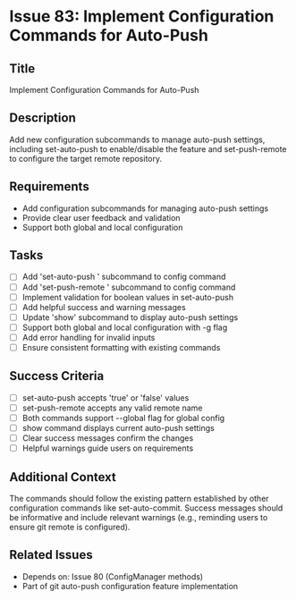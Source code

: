 # Issue 83: Implement Configuration Commands for Auto-Push

## Title
Implement Configuration Commands for Auto-Push

## Description
Add new configuration subcommands to manage auto-push settings, including set-auto-push to enable/disable the feature and set-push-remote to configure the target remote repository.

## Requirements
- Add configuration subcommands for managing auto-push settings
- Provide clear user feedback and validation
- Support both global and local configuration

## Tasks
- [ ] Add 'set-auto-push <value>' subcommand to config command
- [ ] Add 'set-push-remote <remote>' subcommand to config command
- [ ] Implement validation for boolean values in set-auto-push
- [ ] Add helpful success and warning messages
- [ ] Update 'show' subcommand to display auto-push settings
- [ ] Support both global and local configuration with -g flag
- [ ] Add error handling for invalid inputs
- [ ] Ensure consistent formatting with existing commands

## Success Criteria
- [ ] set-auto-push accepts 'true' or 'false' values
- [ ] set-push-remote accepts any valid remote name
- [ ] Both commands support --global flag for global config
- [ ] show command displays current auto-push settings
- [ ] Clear success messages confirm the changes
- [ ] Helpful warnings guide users on requirements

## Additional Context
The commands should follow the existing pattern established by other configuration commands like set-auto-commit. Success messages should be informative and include relevant warnings (e.g., reminding users to ensure git remote is configured).

## Related Issues
- Depends on: Issue 80 (ConfigManager methods)
- Part of git auto-push configuration feature implementation
